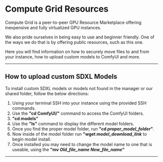 <h1>Compute Grid Resources</h1>

<p>Compute Grid is a peer-to-peer GPU Resource Marketplace offering inexpensive and fully virtualized GPU instances.</p>
<p>We also pride ourselves in being easy to use and beginner friendly. One of the ways we do that is by offering public resources, such as this one.</p>
<p>Here you will find information on how to securely move files to and from your instance, how to upload custom models to ComfyUI and more.</p>
<hr />

<h2>How to upload custom SDXL Models</h2>
<p> To install custom SDXL models or models not found in the manager or our shared folder, follow the below directions: <p>

<ol>
<li> Using your terminal SSH into your instance using the provided SSH commands. </li>
<li> Use the <b>"cd ComfyUI/"</b> command to access the ComfyUI folders.</li>
<li> <b>"cd models"</b> </li>
<li> Use the <b> "ls" </b> command to display the different model folders. </li>
<li> Once you find the proper model folder, run <b>"cd <i>proper_model_folder</i>"</b>.</li>
<li> Now inside of the model folder run <b>"wget <i>model_download_link</i></b> to begin model install. </li>
<li> Once installed you may need to change the model name to one that is useable, using the <b>"mv <i>Old_file_name</i> <i>New_file_name</i>"</b>
</ol>
<hr />
